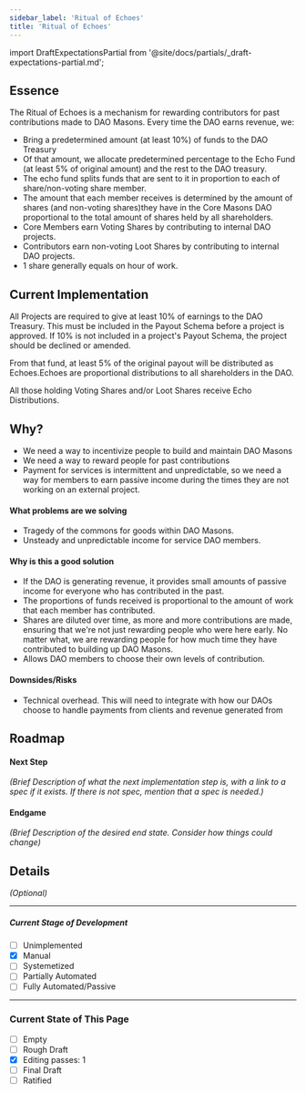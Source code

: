 ```yaml
---
sidebar_label: 'Ritual of Echoes'
title: 'Ritual of Echoes'
---
```


import DraftExpectationsPartial from '@site/docs/partials/\_draft-expectations-partial.md';

<DraftExpectationsPartial />

## Essence

The Ritual of Echoes is a mechanism for rewarding contributors for past contributions made to DAO Masons. Every time the DAO earns revenue, we:

- Bring a predetermined amount (at least 10%) of funds to the DAO Treasury
- Of that amount, we allocate predetermined percentage to the Echo Fund (at least 5% of original amount) and the rest to the DAO treasury.
- The echo fund splits funds that are sent to it in proportion to each of share/non-voting share member.
- The amount that each member receives is determined by the amount of shares (and non-voting shares)they have in the Core Masons DAO proportional to the total amount of shares held by all shareholders.
- Core Members earn Voting Shares by contributing to internal DAO projects.
- Contributors earn non-voting Loot Shares by contributing to internal DAO projects.
- 1 share generally equals on hour of work.

## Current Implementation

All Projects are required to give at least 10% of earnings to the DAO Treasury. This must be included in the Payout Schema before a project is approved. If 10% is not included in a project's Payout Schema, the project should be declined or amended.

From that fund, at least 5% of the original payout will be distributed as Echoes.Echoes are proportional distributions to all shareholders in the DAO.

All those holding Voting Shares and/or Loot Shares receive Echo Distributions.

## Why?

- We need a way to incentivize people to build and maintain DAO Masons
- We need a way to reward people for past contributions
- Payment for services is intermittent and unpredictable, so we need a way for members to earn passive income during the times they are not working on an external project.

#### What problems are we solving

- Tragedy of the commons for goods within DAO Masons.
- Unsteady and unpredictable income for service DAO members.

#### Why is this a good solution

- If the DAO is generating revenue, it provides small amounts of passive income for everyone who has contributed in the past.
- The proportions of funds received is proportional to the amount of work that each member has contributed.
- Shares are diluted over time, as more and more contributions are made, ensuring that we're not just rewarding people who were here early. No matter what, we are rewarding people for how much time they have contributed to building up DAO Masons.
- Allows DAO members to choose their own levels of contribution.

#### Downsides/Risks

- Technical overhead. This will need to integrate with how our DAOs choose to handle payments from clients and revenue generated from

## Roadmap

#### Next Step

_(Brief Description of what the next implementation step is, with a link to a spec if it exists. If there is not spec, mention that a spec is needed.)_

#### Endgame

_(Brief Description of the desired end state. Consider how things could change)_

## Details

_(Optional)_

---

##### Current Stage of Development

- [ ] Unimplemented
- [x] Manual
- [ ] Systemetized
- [ ] Partially Automated
- [ ] Fully Automated/Passive

---

### Current State of This Page

- [ ] Empty
- [ ] Rough Draft
- [x] Editing passes: 1
- [ ] Final Draft
- [ ] Ratified
